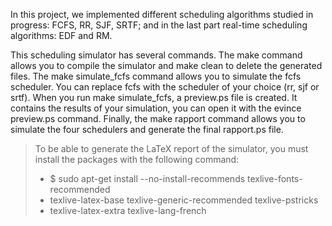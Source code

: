 In this project, we implemented different scheduling algorithms studied in progress: FCFS, RR, SJF, SRTF; and in the last part real-time scheduling algorithms: EDF and RM.
  
This scheduling simulator has several commands. The make command allows you to compile the simulator and make clean to delete the generated files.
The make simulate_fcfs command allows you to simulate the fcfs scheduler. You can replace fcfs with the scheduler of your choice (rr, sjf or srtf). When you run make simulate_fcfs, a preview.ps file is created. It contains the results of your simulation, you can open it with the evince preview.ps command.
Finally, the make rapport command allows you to simulate the four schedulers and generate the final rapport.ps file.

> To be able to generate the LaTeX report of the simulator, you must install the packages with the following command:
>  * $ sudo apt-get install --no-install-recommends texlive-fonts-recommended
>  * texlive-latex-base texlive-generic-recommended texlive-pstricks
>  * texlive-latex-extra texlive-lang-french
